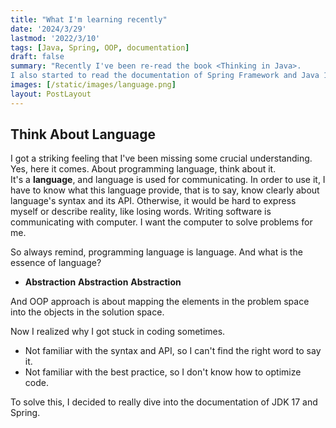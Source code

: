 ```yaml
---
title: "What I'm learning recently"
date: '2024/3/29'
lastmod: '2022/3/10'
tags: [Java, Spring, OOP, documentation]
draft: false
summary: "Recently I've been re-read the book <Thinking in Java>. 
I also started to read the documentation of Spring Framework and Java 17 very carefully... "
images: [/static/images/language.png]
layout: PostLayout
---
```


## Think About Language

[//]: # '![unDraw](/static/images/level_of_programming_language.webp)'

I got a striking feeling that I've been missing some crucial understanding.
Yes, here it comes. About programming language, think about it.  
It's a **language**, and language is used for communicating.
In order to use it, I have to know what this language provide, that is to say, know clearly about language's syntax and its API.
Otherwise, it would be hard to express myself or describe reality, like losing words.
Writing software is communicating with computer. I want the computer to solve problems for me.

So always remind, programming language is language. And what is the essence of language?

- **Abstraction** **Abstraction** **Abstraction**

And OOP approach is about mapping the elements in the problem space into the objects in the solution space.

[//]: # 'Ask myself.  '

Now I realized why I got stuck in coding sometimes.

- Not familiar with the syntax and API, so I can't find the right word to say it.
- Not familiar with the best practice, so I don't know how to optimize code.

To solve this, I decided to really dive into the documentation of JDK 17 and Spring.

[//]: #
[//]: # '确定设计图的主色，我们在 https://colorhunt.co/ 可以根据主色搜索，或者插画中的颜色搜索'
[//]: # '![小马设计的公众号首图](https://p3-juejin.byteimg.com/tos-cn-i-k3u1fbpfcp/c8f8732dad3c4842a641ec8ef987aac5~tplv-k3u1fbpfcp-zoom-1.image)'
